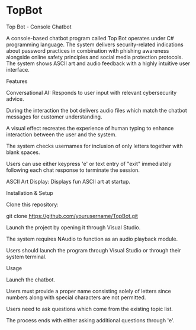 # TopBot
Top Bot - Console Chatbot

A console-based chatbot program called Top Bot operates under C# programming language. The system delivers security-related indications about password practices in combination with phishing awareness alongside online safety principles and social media protection protocols. The system shows ASCII art and audio feedback with a highly intuitive user interface.

Features

Conversational AI: Responds to user input with relevant cybersecurity advice.

During the interaction the bot delivers audio files which match the chatbot messages for customer understanding.

A visual effect recreates the experience of human typing to enhance interaction between the user and the system.

The system checks usernames for inclusion of only letters together with blank spaces.

Users can use either keypress 'e' or text entry of "exit" immediately following each chat response to terminate the session.

ASCII Art Display: Displays fun ASCII art at startup.

Installation & Setup

Clone this repository:

git clone https://github.com/yourusername/TopBot.git

Launch the project by opening it through Visual Studio.

The system requires NAudio to function as an audio playback module.

Users should launch the program through Visual Studio or through their system terminal.

Usage

Launch the chatbot.

Users must provide a proper name consisting solely of letters since numbers along with special characters are not permitted.

Users need to ask questions which come from the existing topic list.

The process ends with either asking additional questions through 'e'.
